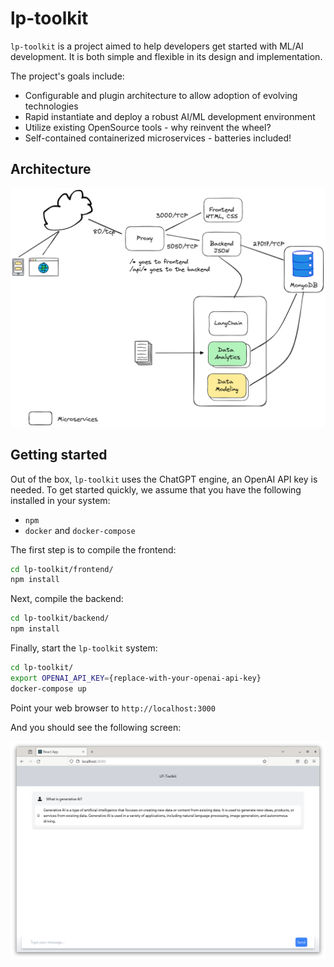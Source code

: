 # lp-toolkit

`lp-toolkit` is a project aimed to help developers get started with ML/AI development. It is both simple and flexible in its design and implementation.  

The project's goals include:

- Configurable and plugin architecture to allow adoption of evolving technologies
- Rapid instantiate and deploy a robust AI/ML development environment
- Utilize existing OpenSource tools - why reinvent the wheel?
- Self-contained containerized microservices - batteries included!

## Architecture

![archictecture](resources/lp-toolkit-architecture-2023-12-03.png)

## Getting started

Out of the box, `lp-toolkit` uses the ChatGPT engine, an OpenAI API key is needed.  To get started quickly, we assume that you have the following installed in your system:

- `npm`
- `docker` and `docker-compose`

The first step is to compile the frontend:

```bash
cd lp-toolkit/frontend/
npm install
```

Next, compile the backend:

```bash
cd lp-toolkit/backend/
npm install
```

Finally, start the `lp-toolkit` system:

```bash
cd lp-toolkit/
export OPENAI_API_KEY={replace-with-your-openai-api-key}
docker-compose up
```

Point your web browser to `http://localhost:3000`

And you should see the following screen:

![image](resources/lp-toolkit-initial-window.png)
